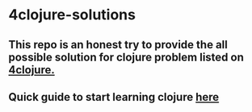 # 4clojure-solutions
## This repo is an honest try to provide the all possible solution for clojure problem listed on [4clojure.](http://www.4clojure.com/problems/)

## Quick guide to start learning clojure [here](https://learnxinyminutes.com/docs/clojure/)

